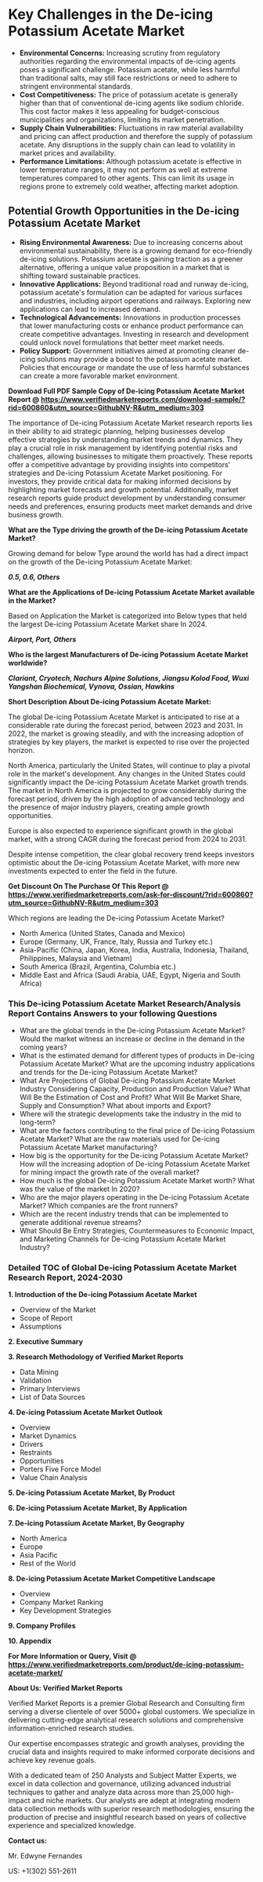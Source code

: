 <p class=""><h1>Key Challenges in the De-icing Potassium Acetate Market</h1><ul>    <li>        <strong>Environmental Concerns:</strong> Increasing scrutiny from regulatory authorities regarding the environmental impacts of de-icing agents poses a significant challenge. Potassium acetate, while less harmful than traditional salts, may still face restrictions or need to adhere to stringent environmental standards.    </li>    <li>        <strong>Cost Competitiveness:</strong> The price of potassium acetate is generally higher than that of conventional de-icing agents like sodium chloride. This cost factor makes it less appealing for budget-conscious municipalities and organizations, limiting its market penetration.    </li>    <li>        <strong>Supply Chain Vulnerabilities:</strong> Fluctuations in raw material availability and pricing can affect production and therefore the supply of potassium acetate. Any disruptions in the supply chain can lead to volatility in market prices and availability.    </li>    <li>        <strong>Performance Limitations:</strong> Although potassium acetate is effective in lower temperature ranges, it may not perform as well at extreme temperatures compared to other agents. This can limit its usage in regions prone to extremely cold weather, affecting market adoption.    </li></ul><h2>Potential Growth Opportunities in the De-icing Potassium Acetate Market</h1><ul>    <li>        <strong>Rising Environmental Awareness:</strong> Due to increasing concerns about environmental sustainability, there is a growing demand for eco-friendly de-icing solutions. Potassium acetate is gaining traction as a greener alternative, offering a unique value proposition in a market that is shifting toward sustainable practices.    </li>    <li>        <strong>Innovative Applications:</strong> Beyond traditional road and runway de-icing, potassium acetate's formulation can be adapted for various surfaces and industries, including airport operations and railways. Exploring new applications can lead to increased demand.    </li>    <li>        <strong>Technological Advancements:</strong> Innovations in production processes that lower manufacturing costs or enhance product performance can create competitive advantages. Investing in research and development could unlock novel formulations that better meet market needs.    </li>    <li>        <strong>Policy Support:</strong> Government initiatives aimed at promoting cleaner de-icing solutions may provide a boost to the potassium acetate market. Policies that encourage or mandate the use of less harmful substances can create a more favorable market environment.    </li></ul></p><p class=""><strong>Download Full PDF Sample Copy of De-icing Potassium Acetate Market Report @ <a href="https://www.verifiedmarketreports.com/download-sample/?rid=600860&utm_source=GithubNV-R&utm_medium=303" target="_blank">https://www.verifiedmarketreports.com/download-sample/?rid=600860&utm_source=GithubNV-R&utm_medium=303</a></strong></p><p>The importance of&nbsp;De-icing Potassium Acetate Market research reports lies in their ability to aid strategic planning, helping businesses develop effective strategies by understanding market trends and dynamics. They play a crucial role in risk management by identifying potential risks and challenges, allowing businesses to mitigate them proactively. These reports offer a competitive advantage by providing insights into competitors' strategies and De-icing Potassium Acetate Market positioning. For investors, they provide critical data for making informed decisions by highlighting market forecasts and growth potential. Additionally, market research reports guide product development by understanding consumer needs and preferences, ensuring products meet market demands and drive business growth.</p><p><strong>What are the&nbsp;Type driving the growth of the De-icing Potassium Acetate Market?</strong></p><p id="" class="">Growing demand for below Type around the world has had a direct impact on the growth of the De-icing Potassium Acetate Market:</p><p class=""><em><strong>0.5, 0.6, Others</strong></em></p><p class=""><strong>What are the&nbsp;Applications&nbsp;of De-icing Potassium Acetate Market available in the Market?</strong></p><p id="" class="">Based on Application the Market is categorized into Below types that held the largest De-icing Potassium Acetate Market share In 2024.</p><p class=""><em><strong>Airport, Port, Others</strong></em></p><p class=""><strong>Who is the largest Manufacturers of De-icing Potassium Acetate Market worldwide?</strong></p><p><em><strong>Clariant, Cryotech, Nachurs Alpine Solutions, Jiangsu Kolod Food, Wuxi Yangshan Biochemical, Vynova, Ossian, Hawkins</strong></em></p><p id="" class=""><strong>Short Description About De-icing Potassium Acetate Market:</strong></p><p>The global De-icing Potassium Acetate Market is anticipated to rise at a considerable rate during the forecast period, between 2023 and 2031. In 2022, the market is growing steadily, and with the increasing adoption of strategies by key players, the market is expected to rise over the projected horizon.</p><p>North America, particularly the United States, will continue to play a pivotal role in the market's development. Any changes in the United States could significantly impact the De-icing Potassium Acetate Market growth trends. The market in North America is projected to grow considerably during the forecast period, driven by the high adoption of advanced technology and the presence of major industry players, creating ample growth opportunities.</p><p>Europe is also expected to experience significant growth in the global market, with a strong CAGR during the forecast period from 2024 to 2031.</p><p>Despite intense competition, the clear global recovery trend keeps investors optimistic about the De-icing Potassium Acetate Market, with more new investments expected to enter the field in the future.</p><p id="" class=""><strong>Get Discount On The Purchase Of This Report @ <a href="https://www.verifiedmarketreports.com/ask-for-discount/?rid=600860?utm_source=GithubNV-R&utm_medium=303" target="_blank">https://www.verifiedmarketreports.com/ask-for-discount/?rid=600860?utm_source=GithubNV-R&utm_medium=303</a></strong></p><p class="">Which regions are leading the De-icing Potassium Acetate Market?</p><ul><li>North America (United States, Canada and Mexico)</li><li>Europe (Germany, UK, France, Italy, Russia and Turkey etc.)</li><li>Asia-Pacific (China, Japan, Korea, India, Australia, Indonesia, Thailand, Philippines, Malaysia and Vietnam)</li><li>South America (Brazil, Argentina, Columbia etc.)</li><li>Middle East and Africa (Saudi Arabia, UAE, Egypt, Nigeria and South Africa)</li></ul><h3 id="" class="">This De-icing Potassium Acetate Market Research/Analysis Report Contains Answers to your following Questions</h3><ul><li>What are the global trends in the De-icing Potassium Acetate Market? Would the market witness an increase or decline in the demand in the coming years?</li><li>What is the estimated demand for different types of products in De-icing Potassium Acetate Market? What are the upcoming industry applications and trends for the De-icing Potassium Acetate Market?</li><li>What Are Projections of Global De-icing Potassium Acetate Market Industry Considering Capacity, Production and Production Value? What Will Be the Estimation of Cost and Profit? What Will Be Market Share, Supply and Consumption? What about imports and Export?</li><li>Where will the strategic developments take the industry in the mid to long-term?</li><li>What are the factors contributing to the final price of De-icing Potassium Acetate Market? What are the raw materials used for De-icing Potassium Acetate Market manufacturing?</li><li>How big is the opportunity for the De-icing Potassium Acetate Market? How will the increasing adoption of De-icing Potassium Acetate Market for mining impact the growth rate of the overall market?</li><li>How much is the global De-icing Potassium Acetate Market worth? What was the value of the market In 2020?</li><li>Who are the major players operating in the De-icing Potassium Acetate Market? Which companies are the front runners?</li><li>Which are the recent industry trends that can be implemented to generate additional revenue streams?</li><li>What Should Be Entry Strategies, Countermeasures to Economic Impact, and Marketing Channels for De-icing Potassium Acetate Market Industry?</li></ul><h3 id="" class="">Detailed TOC of Global De-icing Potassium Acetate Market Research Report, 2024-2030</h3><p id="" class=""><strong>1. Introduction of the De-icing Potassium Acetate Market</strong></p><ul><li>Overview of the Market</li><li>Scope of Report</li><li>Assumptions</li></ul><p id="" class=""><strong>2. Executive Summary</strong></p><p id="" class=""><strong>3. Research Methodology of Verified Market Reports</strong></p><ul><li>Data Mining</li><li>Validation</li><li>Primary Interviews</li><li>List of Data Sources</li></ul><p id="" class=""><strong>4. De-icing Potassium Acetate Market Outlook</strong></p><ul><li>Overview</li><li>Market Dynamics</li><li>Drivers</li><li>Restraints</li><li>Opportunities</li><li>Porters Five Force Model</li><li>Value Chain Analysis</li></ul><p id="" class=""><strong>5. De-icing Potassium Acetate Market, By Product</strong></p><p id="" class=""><strong>6. De-icing Potassium Acetate Market, By Application</strong></p><p id="" class=""><strong>7. De-icing Potassium Acetate Market, By Geography</strong></p><ul><li>North America</li><li>Europe</li><li>Asia Pacific</li><li>Rest of the World</li></ul><p id="" class=""><strong>8. De-icing Potassium Acetate Market Competitive Landscape</strong></p><ul><li>Overview</li><li>Company Market Ranking</li><li>Key Development Strategies</li></ul><p id="" class=""><strong>9. Company Profiles</strong></p><p id="" class=""><strong>10. Appendix</strong></p><p id="" class=""><strong>For More Information or Query, Visit @ <a href="https://www.verifiedmarketreports.com/product/de-icing-potassium-acetate-market/" target="_blank">https://www.verifiedmarketreports.com/product/de-icing-potassium-acetate-market/</a></strong></p><p id="" class=""><strong>About Us: Verified Market Reports</strong></p><p id="" class="">Verified Market Reports is a premier Global Research and Consulting firm serving a diverse clientele of over 5000+ global customers. We specialize in delivering cutting-edge analytical research solutions and comprehensive information-enriched research studies.</p><p id="" class="">Our expertise encompasses strategic and growth analyses, providing the crucial data and insights required to make informed corporate decisions and achieve key revenue goals.</p><p id="" class="">With a dedicated team of 250 Analysts and Subject Matter Experts, we excel in data collection and governance, utilizing advanced industrial techniques to gather and analyze data across more than 25,000 high-impact and niche markets. Our analysts are adept at integrating modern data collection methods with superior research methodologies, ensuring the production of precise and insightful research based on years of collective experience and specialized knowledge.</p><p id="" class=""><strong>Contact us:</strong></p><p id="" class="">Mr. Edwyne Fernandes</p><p id="" class="">US: +1(302) 551-2611</p>